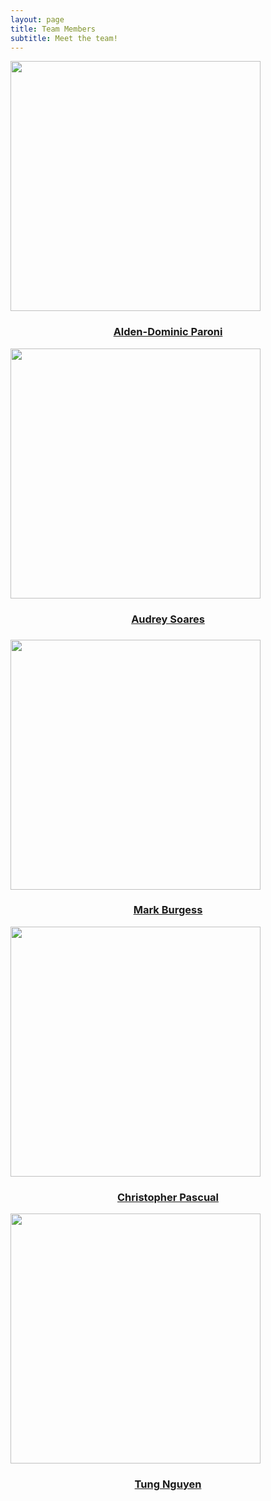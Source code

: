 ```yaml
---
layout: page
title: Team Members
subtitle: Meet the team!
---
```


<div class="row" style="alignment: center">
  <div class="column">
    <img width="400px" 
       style="alignment: center"
       src="../assets/img/alden.jpg" 
       class="img-thumbnail" >
    <a href="https://aldenparoni.github.io/"><h3 style="text-align: center">Alden-Dominic Paroni</h3></a>
  </div>
  <div class="column">
    <img width="400px"
       style="alignment: center"
       src="../assets/img/audrey.jpg" 
       class="img-thumbnail">
    <a href="https://audreysoares.github.io/"><h3 style="text-align: center">Audrey Soares</h3></a>
    <h3></h3>
  </div>
  <div class="column">
    <img width="400px" 
       style="alignment: center"
       src="../assets/img/mark.jpg" 
       class="img-thumbnail" >
    <a href="https://crepesalot.github.io/"><h3 style="text-align: center">Mark Burgess</h3></a>
  </div>
  <div class="column">
    <img width="400px" 
       style="alignment: center"
       src="../assets/img/chris.jpg" 
       class="img-thumbnail" >
    <a href="https://caspascual.github.io/"><h3 style="text-align: center">Christopher Pascual</h3></a>
  </div>
  <div class="column">
    <img width="400px" 
       style="alignment: center"
       src="../assets/img/tung.jpg" 
       class="img-thumbnail" >
    <a href="https://tungxn.github.io/"><h3 style="text-align: center">Tung Nguyen</h3></a>
  </div>

</div>